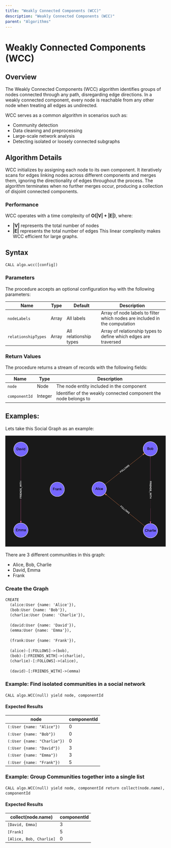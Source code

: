 ```yaml
---
title: "Weakly Connected Components (WCC)"
description: "Weakly Connected Components (WCC)"
parent: "Algorithms"
---
```


# Weakly Connected Components (WCC)

## Overview

The Weakly Connected Components (WCC) algorithm identifies groups of nodes connected through any path, disregarding edge directions. In a weakly connected component, every node is reachable from any other node when treating all edges as undirected.

WCC serves as a common algorithm in scenarios such as:
- Community detection
- Data cleaning and preprocessing
- Large-scale network analysis
- Detecting isolated or loosely connected subgraphs

## Algorithm Details

WCC initializes by assigning each node to its own component. It iteratively scans for edges linking nodes across different components and merges them, ignoring the directionality of edges throughout the process. The algorithm terminates when no further merges occur, producing a collection of disjoint connected components.

### Performance

WCC operates with a time complexity of **O(\|V\| + \|E\|)**, where:
- **\|V\|** represents the total number of nodes
- **\|E\|** represents the total number of edges
This linear complexity makes WCC efficient for large graphs.

## Syntax

```cypher
CALL algo.wcc([config])
```

### Parameters

The procedure accepts an optional configuration `Map` with the following parameters:

| Name                | Type  | Default                | Description                                                                      |
|---------------------|-------|------------------------|----------------------------------------------------------------------------------|
| `nodeLabels`        | Array | All labels             | Array of node labels to filter which nodes are included in the computation       |
| `relationshipTypes` | Array | All relationship types | Array of relationship types to define which edges are traversed                  |

### Return Values

The procedure returns a stream of records with the following fields:

| Name          | Type    | Description                                                         |
|---------------|---------|---------------------------------------------------------------------|
| `node`        | Node    | The node entity included in the component                           |
| `componentId` | Integer | Identifier of the weakly connected component the node belongs to    |

## Examples:

Lets take this Social Graph as an example:

![Graph WCC](../images/wcc.png)

There are 3 different communities in this graph:
- Alice, Bob, Charlie
- David, Emma
- Frank 

### Create the Graph

```cypher
CREATE 
  (alice:User {name: 'Alice'}),
  (bob:User {name: 'Bob'}),
  (charlie:User {name: 'Charlie'}),
  
  (david:User {name: 'David'}),
  (emma:User {name: 'Emma'}),
  
  (frank:User {name: 'Frank'}),

  (alice)-[:FOLLOWS]->(bob),
  (bob)-[:FRIENDS_WITH]->(charlie),
  (charlie)-[:FOLLOWS]->(alice),
  
  (david)-[:FRIENDS_WITH]->(emma)
```

### Example: Find isolated communities in a social network

```cypher
CALL algo.WCC(null) yield node, componentId
```

#### Expected Results

| node                           | componentId |
|--------------------------------|-------------|
| `(:User {name: "Alice"})`      | 0           |
| `(:User {name: "Bob"})`        | 0           |
| `(:User {name: "Charlie"})`    | 0           |
| `(:User {name: "David"})`      | 3           |
| `(:User {name: "Emma"})`       | 3           |
| `(:User {name: "Frank"})`      | 5           |

### Example: Group Communities together into a single list

```cypher
CALL algo.WCC(null) yield node, componentId return collect(node.name), componentId
```

#### Expected Results

| collect(node.name)         | componentId |
|----------------------------|-------------|
| `[David, Emma]`            | 3           |
| `[Frank]`                  | 5           |
| `[Alice, Bob, Charlie]`    | 0           |
```
